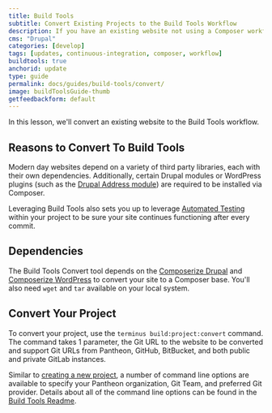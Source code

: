 ```yaml
---
title: Build Tools
subtitle: Convert Existing Projects to the Build Tools Workflow
description: If you have an existing website not using a Composer workflow, use Build Tools to convert it.
cms: "Drupal"
categories: [develop]
tags: [updates, continuous-integration, composer, workflow]
buildtools: true
anchorid: update
type: guide
permalink: docs/guides/build-tools/convert/
image: buildToolsGuide-thumb
getfeedbackform: default
---
```

In this lesson, we'll convert an existing website to the Build Tools workflow.

## Reasons to Convert To Build Tools
Modern day websites depend on a variety of third party libraries, each with their own dependencies. Additionally, certain Drupal modules or WordPress plugins (such as the [Drupal Address module](https://www.drupal.org/project/address)) are required to be installed via Composer.

Leveraging Build Tools also sets you up to leverage [Automated Testing](/guides/build-tools/tests/) within your project to be sure your site continues functioning after every commit.

## Dependencies

The Build Tools Convert tool depends on the [Composerize Drupal](https://github.com/grasmash/composerize-drupal) and [Composerize WordPress](https://github.com/rvtraveller/composerize-wordpress) to convert your site to a Composer base. You'll also need `wget` and `tar` available on your local system.

## Convert Your Project

To convert your project, use the `terminus build:project:convert` command. The command takes 1 parameter, the Git URL to the website to be converted and support Git URLs from Pantheon, GitHub, BitBucket, and both public and private GitLab instances.

Similar to [creating a new project](/guides/build-tools/create-project/), a number of command line options are available to specify your Pantheon organization, Git Team, and preferred Git provider. Details about all of the command line options can be found in the [Build Tools Readme](https://github.com/pantheon-systems/terminus-build-tools-plugin).
